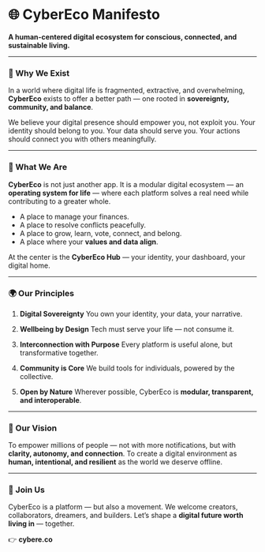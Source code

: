 # 🌐 CyberEco Manifesto

**A human-centered digital ecosystem for conscious, connected, and sustainable living.**

---

### 🧭 Why We Exist

In a world where digital life is fragmented, extractive, and overwhelming, **CyberEco** exists to offer a better path — one rooted in **sovereignty, community, and balance**.

We believe your digital presence should empower you, not exploit you.
Your identity should belong to you. Your data should serve you. Your actions should connect you with others meaningfully.

---

### 🧱 What We Are

**CyberEco** is not just another app.
It is a modular digital ecosystem — an **operating system for life** — where each platform solves a real need while contributing to a greater whole.

* A place to manage your finances.
* A place to resolve conflicts peacefully.
* A place to grow, learn, vote, connect, and belong.
* A place where your **values and data align**.

At the center is the **CyberEco Hub** — your identity, your dashboard, your digital home.

---

### 🌍 Our Principles

1. **Digital Sovereignty**
   You own your identity, your data, your narrative.

2. **Wellbeing by Design**
   Tech must serve your life — not consume it.

3. **Interconnection with Purpose**
   Every platform is useful alone, but transformative together.

4. **Community is Core**
   We build tools for individuals, powered by the collective.

5. **Open by Nature**
   Wherever possible, CyberEco is **modular, transparent, and interoperable**.

---

### 🚀 Our Vision

To empower millions of people — not with more notifications, but with **clarity, autonomy, and connection**.
To create a digital environment as **human, intentional, and resilient** as the world we deserve offline.

---

### 🤝 Join Us

CyberEco is a platform — but also a movement.
We welcome creators, collaborators, dreamers, and builders.
Let’s shape a **digital future worth living in** — together.

👉 **cybere.co**

